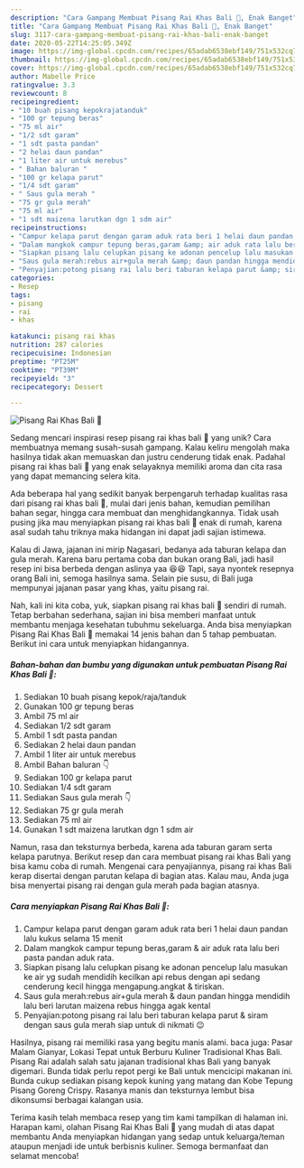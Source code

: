 ```yaml
---
description: "Cara Gampang Membuat Pisang Rai Khas Bali 🍌, Enak Banget"
title: "Cara Gampang Membuat Pisang Rai Khas Bali 🍌, Enak Banget"
slug: 3117-cara-gampang-membuat-pisang-rai-khas-bali-enak-banget
date: 2020-05-22T14:25:05.349Z
image: https://img-global.cpcdn.com/recipes/65adab6538ebf149/751x532cq70/pisang-rai-khas-bali-🍌-foto-resep-utama.jpg
thumbnail: https://img-global.cpcdn.com/recipes/65adab6538ebf149/751x532cq70/pisang-rai-khas-bali-🍌-foto-resep-utama.jpg
cover: https://img-global.cpcdn.com/recipes/65adab6538ebf149/751x532cq70/pisang-rai-khas-bali-🍌-foto-resep-utama.jpg
author: Mabelle Price
ratingvalue: 3.3
reviewcount: 8
recipeingredient:
- "10 buah pisang kepokrajatanduk"
- "100 gr tepung beras"
- "75 ml air"
- "1/2 sdt garam"
- "1 sdt pasta pandan"
- "2 helai daun pandan"
- "1 liter air untuk merebus"
- " Bahan baluran "
- "100 gr kelapa parut"
- "1/4 sdt garam"
- " Saus gula merah "
- "75 gr gula merah"
- "75 ml air"
- "1 sdt maizena larutkan dgn 1 sdm air"
recipeinstructions:
- "Campur kelapa parut dengan garam aduk rata beri 1 helai daun pandan lalu kukus selama 15 menit"
- "Dalam mangkok campur tepung beras,garam &amp; air aduk rata lalu beri pasta pandan aduk rata."
- "Siapkan pisang lalu celupkan pisang ke adonan pencelup lalu masukan ke air yg sudah mendidih kecilkan api rebus dengan api sedang cenderung kecil hingga mengapung.angkat &amp; tiriskan."
- "Saus gula merah:rebus air+gula merah &amp; daun pandan hingga mendidih lalu beri larutan maizena rebus hingga agak kental"
- "Penyajian:potong pisang rai lalu beri taburan kelapa parut &amp; siram dengan saus gula merah siap untuk di nikmati 😉"
categories:
- Resep
tags:
- pisang
- rai
- khas

katakunci: pisang rai khas 
nutrition: 287 calories
recipecuisine: Indonesian
preptime: "PT25M"
cooktime: "PT39M"
recipeyield: "3"
recipecategory: Dessert

---
```



![Pisang Rai Khas Bali 🍌](https://img-global.cpcdn.com/recipes/65adab6538ebf149/751x532cq70/pisang-rai-khas-bali-🍌-foto-resep-utama.jpg)

Sedang mencari inspirasi resep pisang rai khas bali 🍌 yang unik? Cara membuatnya memang susah-susah gampang. Kalau keliru mengolah maka hasilnya tidak akan memuaskan dan justru cenderung tidak enak. Padahal pisang rai khas bali 🍌 yang enak selayaknya memiliki aroma dan cita rasa yang dapat memancing selera kita.

Ada beberapa hal yang sedikit banyak berpengaruh terhadap kualitas rasa dari pisang rai khas bali 🍌, mulai dari jenis bahan, kemudian pemilihan bahan segar, hingga cara membuat dan menghidangkannya. Tidak usah pusing jika mau menyiapkan pisang rai khas bali 🍌 enak di rumah, karena asal sudah tahu triknya maka hidangan ini dapat jadi sajian istimewa.

Kalau di Jawa, jajanan ini mirip Nagasari, bedanya ada taburan kelapa dan gula merah. Karena baru pertama coba dan bukan orang Bali, jadi hasil resep ini bisa berbeda dengan aslinya yaa 😆😆 Tapi, saya nyontek resepnya orang Bali ini, semoga hasilnya sama. Selain pie susu, di Bali juga mempunyai jajanan pasar yang khas, yaitu pisang rai.


Nah, kali ini kita coba, yuk, siapkan pisang rai khas bali 🍌 sendiri di rumah. Tetap berbahan sederhana, sajian ini bisa memberi manfaat untuk membantu menjaga kesehatan tubuhmu sekeluarga. Anda bisa menyiapkan Pisang Rai Khas Bali 🍌 memakai 14 jenis bahan dan 5 tahap pembuatan. Berikut ini cara untuk menyiapkan hidangannya.

<!--inarticleads1-->

##### Bahan-bahan dan bumbu yang digunakan untuk pembuatan Pisang Rai Khas Bali 🍌:

1. Sediakan 10 buah pisang kepok/raja/tanduk
1. Gunakan 100 gr tepung beras
1. Ambil 75 ml air
1. Sediakan 1/2 sdt garam
1. Ambil 1 sdt pasta pandan
1. Sediakan 2 helai daun pandan
1. Ambil 1 liter air untuk merebus
1. Ambil  Bahan baluran 👇
1. Sediakan 100 gr kelapa parut
1. Sediakan 1/4 sdt garam
1. Sediakan  Saus gula merah 👇
1. Sediakan 75 gr gula merah
1. Sediakan 75 ml air
1. Gunakan 1 sdt maizena larutkan dgn 1 sdm air


Namun, rasa dan teksturnya berbeda, karena ada taburan garam serta kelapa parutnya. Berikut resep dan cara membuat pisang rai khas Bali yang bisa kamu coba di rumah. Mengenai cara penyajiannya, pisang rai khas Bali kerap disertai dengan parutan kelapa di bagian atas. Kalau mau, Anda juga bisa menyertai pisang rai dengan gula merah pada bagian atasnya. 

<!--inarticleads2-->

##### Cara menyiapkan Pisang Rai Khas Bali 🍌:

1. Campur kelapa parut dengan garam aduk rata beri 1 helai daun pandan lalu kukus selama 15 menit
1. Dalam mangkok campur tepung beras,garam &amp; air aduk rata lalu beri pasta pandan aduk rata.
1. Siapkan pisang lalu celupkan pisang ke adonan pencelup lalu masukan ke air yg sudah mendidih kecilkan api rebus dengan api sedang cenderung kecil hingga mengapung.angkat &amp; tiriskan.
1. Saus gula merah:rebus air+gula merah &amp; daun pandan hingga mendidih lalu beri larutan maizena rebus hingga agak kental
1. Penyajian:potong pisang rai lalu beri taburan kelapa parut &amp; siram dengan saus gula merah siap untuk di nikmati 😉


Hasilnya, pisang rai memiliki rasa yang begitu manis alami. baca juga: Pasar Malam Gianyar, Lokasi Tepat untuk Berburu Kuliner Tradisional Khas Bali. Pisang Rai adalah salah satu jajanan tradisional khas Bali yang banyak digemari. Bunda tidak perlu repot pergi ke Bali untuk mencicipi makanan ini. Bunda cukup sediakan pisang kepok kuning yang matang dan Kobe Tepung Pisang Goreng Crispy. Rasanya manis dan teksturnya lembut bisa dikonsumsi berbagai kalangan usia. 

Terima kasih telah membaca resep yang tim kami tampilkan di halaman ini. Harapan kami, olahan Pisang Rai Khas Bali 🍌 yang mudah di atas dapat membantu Anda menyiapkan hidangan yang sedap untuk keluarga/teman ataupun menjadi ide untuk berbisnis kuliner. Semoga bermanfaat dan selamat mencoba!
